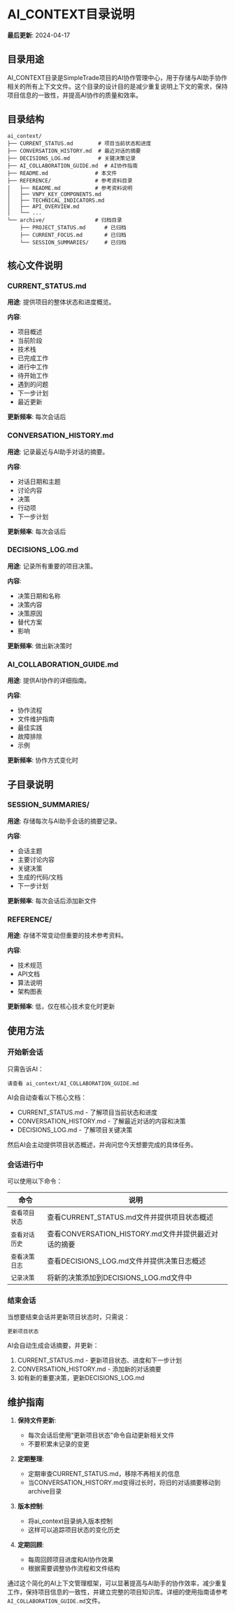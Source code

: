# AI_CONTEXT目录说明

**最后更新**: 2024-04-17

## 目录用途

AI_CONTEXT目录是SimpleTrade项目的AI协作管理中心，用于存储与AI助手协作相关的所有上下文文件。这个目录的设计目的是减少重复说明上下文的需求，保持项目信息的一致性，并提高AI协作的质量和效率。

## 目录结构

```
ai_context/
├── CURRENT_STATUS.md        # 项目当前状态和进度
├── CONVERSATION_HISTORY.md  # 最近对话的摘要
├── DECISIONS_LOG.md         # 关键决策记录
├── AI_COLLABORATION_GUIDE.md  # AI协作指南
├── README.md               # 本文件
├── REFERENCE/              # 参考资料目录
│   ├── README.md           # 参考资料说明
│   ├── VNPY_KEY_COMPONENTS.md
│   ├── TECHNICAL_INDICATORS.md
│   ├── API_OVERVIEW.md
│   └── ...
└── archive/                # 归档目录
    ├── PROJECT_STATUS.md      # 已归档
    ├── CURRENT_FOCUS.md       # 已归档
    └── SESSION_SUMMARIES/     # 已归档
```

## 核心文件说明

### CURRENT_STATUS.md

**用途**: 提供项目的整体状态和进度概览。

**内容**:
- 项目概述
- 当前阶段
- 技术栈
- 已完成工作
- 进行中工作
- 待开始工作
- 遇到的问题
- 下一步计划
- 最近更新

**更新频率**: 每次会话后

### CONVERSATION_HISTORY.md

**用途**: 记录最近与AI助手对话的摘要。

**内容**:
- 对话日期和主题
- 讨论内容
- 决策
- 行动项
- 下一步计划

**更新频率**: 每次会话后

### DECISIONS_LOG.md

**用途**: 记录所有重要的项目决策。

**内容**:
- 决策日期和名称
- 决策内容
- 决策原因
- 替代方案
- 影响

**更新频率**: 做出新决策时

### AI_COLLABORATION_GUIDE.md

**用途**: 提供AI协作的详细指南。

**内容**:
- 协作流程
- 文件维护指南
- 最佳实践
- 故障排除
- 示例

**更新频率**: 协作方式变化时

## 子目录说明

### SESSION_SUMMARIES/

**用途**: 存储每次与AI助手会话的摘要记录。

**内容**:
- 会话主题
- 主要讨论内容
- 关键决策
- 生成的代码/文档
- 下一步计划

**更新频率**: 每次会话后添加新文件

### REFERENCE/

**用途**: 存储不常变动但重要的技术参考资料。

**内容**:
- 技术规范
- API文档
- 算法说明
- 架构图表

**更新频率**: 低，仅在核心技术变化时更新

## 使用方法

### 开始新会话

只需告诉AI：

```
请查看 ai_context/AI_COLLABORATION_GUIDE.md
```

AI会自动查看以下核心文档：
- CURRENT_STATUS.md - 了解项目当前状态和进度
- CONVERSATION_HISTORY.md - 了解最近对话的内容和决策
- DECISIONS_LOG.md - 了解项目关键决策

然后AI会主动提供项目状态概述，并询问您今天想要完成的具体任务。

### 会话进行中

可以使用以下命令：

| 命令 | 说明 |
|-------|--------|
| `查看项目状态` | 查看CURRENT_STATUS.md文件并提供项目状态概述 |
| `查看对话历史` | 查看CONVERSATION_HISTORY.md文件并提供最近对话的摘要 |
| `查看决策日志` | 查看DECISIONS_LOG.md文件并提供决策日志概述 |
| `记录决策` | 将新的决策添加到DECISIONS_LOG.md文件中 |

### 结束会话

当想要结束会话并更新项目状态时，只需说：

```
更新项目状态
```

AI会自动生成会话摘要，并更新：
1. CURRENT_STATUS.md - 更新项目状态、进度和下一步计划
2. CONVERSATION_HISTORY.md - 添加新的对话摘要
3. 如有新的重要决策，更新DECISIONS_LOG.md

## 维护指南

1. **保持文件更新**:
   - 每次会话后使用“更新项目状态”命令自动更新相关文件
   - 不要积累未记录的变更

2. **定期整理**:
   - 定期审查CURRENT_STATUS.md，移除不再相关的信息
   - 当CONVERSATION_HISTORY.md变得过长时，将旧的对话摘要移动到archive目录

3. **版本控制**:
   - 将ai_context目录纳入版本控制
   - 这样可以追踪项目状态的变化历史

4. **定期回顾**:
   - 每周回顾项目进度和AI协作效果
   - 根据需要调整协作流程和文件结构

通过这个简化的AI上下文管理框架，可以显著提高与AI助手的协作效率，减少重复工作，保持项目信息的一致性，并建立完整的项目知识库。详细的使用指南请参考`AI_COLLABORATION_GUIDE.md`文件。

